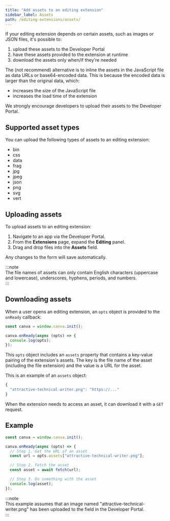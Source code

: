 ```yaml
---
title: "Add assets to an editing extension"
sidebar_label: Assets
path: /editing-extensions/assets/
---
```


If your editing extension depends on certain assets, such as images or JSON files, it's possible to:

1.  upload these assets to the Developer Portal
2.  have these assets provided to the extension at runtime
3.  download the assets only when/if they're needed

The (not recommend) alternative is to inline the assets in the JavaScript file as data URLs or base64-encoded data. This is because the encoded data is larger than the original data, which:

- increases the size of the JavaScript file
- increases the load time of the extension

We strongly encourage developers to upload their assets to the Developer Portal.

## Supported asset types

You can upload the following types of assets to an editing extension:

- bin
- css
- data
- frag
- jpg
- jpeg
- json
- png
- svg
- vert

## Uploading assets

To upload assets to an editing extension:

1.  Navigate to an app via the Developer Portal.
2.  From the **Extensions** page, expand the **Editing** panel.
3.  Drag and drop files into the **Assets** field.

Any changes to the form will save automatically.

:::note  
 The file names of assets can only contain English characters (uppercase and lowercase), underscores, hyphens, periods, and numbers.  
:::

## Downloading assets

When a user opens an editing extension, an `opts` object is provided to the `onReady` callback:

```javascript
const canva = window.canva.init();

canva.onReady(async (opts) => {
  console.log(opts);
});
```

This `opts` object includes an `assets` property that contains a key-value pairing of the extension's assets. The key is the file name of the asset (including the file extension) and the value is a URL for the asset.

This is an example of an `assets` object:

```javascript
{
  "attractive-technical-writer.png": "https://..."
}
```

When the extension needs to access an asset, it can download it with a `GET` request.

<!-- TODO: File name requirements -->

## Example

```javascript
const canva = window.canva.init();

canva.onReady(async (opts) => {
  // Step 1. Get the URL of an asset
  const url = opts.assets["attractive-technical-writer.png"];

  // Step 2. Fetch the asset
  const asset = await fetch(url);

  // Step 3. Do something with the asset
  console.log(asset);
});
```

:::note  
 This example assumes that an image named "attractive-technical-writer.png" has been uploaded to the field in the Developer Portal.  
:::
